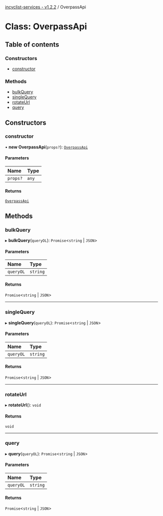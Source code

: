[incyclist-services - v1.2.2](../README.md) / OverpassApi

# Class: OverpassApi

## Table of contents

### Constructors

- [constructor](OverpassApi.md#constructor)

### Methods

- [bulkQuery](OverpassApi.md#bulkquery)
- [singleQuery](OverpassApi.md#singlequery)
- [rotateUrl](OverpassApi.md#rotateurl)
- [query](OverpassApi.md#query)

## Constructors

### constructor

• **new OverpassApi**(`props?`): [`OverpassApi`](OverpassApi.md)

#### Parameters

| Name | Type |
| :------ | :------ |
| `props?` | `any` |

#### Returns

[`OverpassApi`](OverpassApi.md)

## Methods

### bulkQuery

▸ **bulkQuery**(`queryOL`): `Promise`\<`string` \| `JSON`\>

#### Parameters

| Name | Type |
| :------ | :------ |
| `queryOL` | `string` |

#### Returns

`Promise`\<`string` \| `JSON`\>

___

### singleQuery

▸ **singleQuery**(`queryOL`): `Promise`\<`string` \| `JSON`\>

#### Parameters

| Name | Type |
| :------ | :------ |
| `queryOL` | `string` |

#### Returns

`Promise`\<`string` \| `JSON`\>

___

### rotateUrl

▸ **rotateUrl**(): `void`

#### Returns

`void`

___

### query

▸ **query**(`queryOL`): `Promise`\<`string` \| `JSON`\>

#### Parameters

| Name | Type |
| :------ | :------ |
| `queryOL` | `string` |

#### Returns

`Promise`\<`string` \| `JSON`\>
